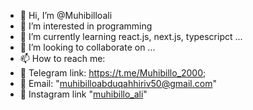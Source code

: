 - 👋 Hi, I’m @Muhibilloali
- 👀 I’m interested in programming
- 🌱 I’m currently learning react.js, next.js, typescripct ...
- 💞️ I’m looking to collaborate on ...
- 📫 How to reach me:
- 🚀 Telegram link: https://t.me/Muhibillo_2000;
- 📨 Email: "muhibilloabduqahhiriv50@gmail.com"
- 📸 Instagram link "[muhibillo_ali](https://www.instagram.com/muhibillo_ali/)"


<!---
Muhibilloali/Muhibilloali is a ✨ special ✨ repository because its `README.md` (this file) appears on your GitHub profile.
You can click the Preview link to take a look at your changes.
--->
